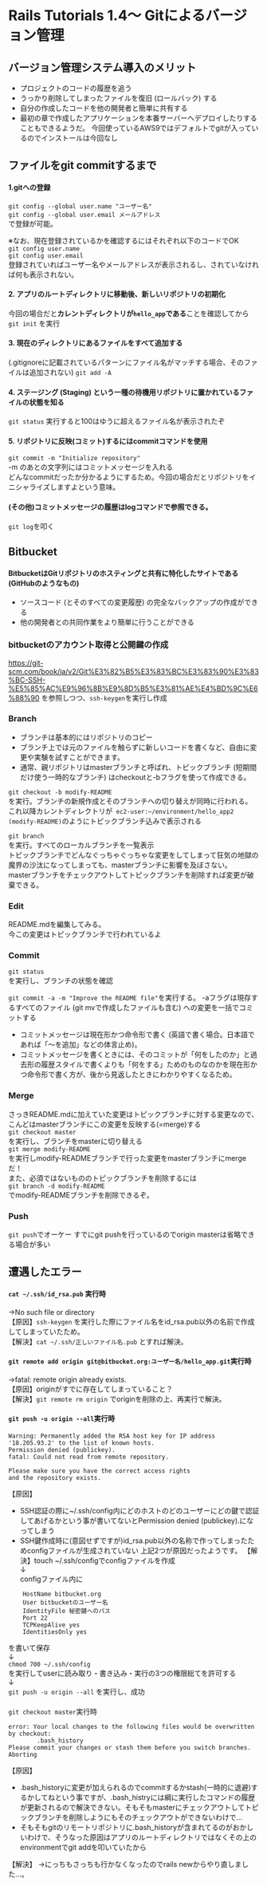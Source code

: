 # Rails Tutorials 1.4～ Gitによるバージョン管理 


## バージョン管理システム導入のメリット
- プロジェクトのコードの履歴を追う
- うっかり削除してしまったファイルを復旧 (ロールバック) する
- 自分の作成したコードを他の開発者と簡単に共有する
- 最初の章で作成したアプリケーションを本番サーバーへデプロイしたりする
こともできるようだ。
今回使っているAWS9ではデフォルトでgitが入っているのでインストールは今回なし  

## ファイルをgit commitするまで
#### 1.gitへの登録
```git config --global user.name "ユーザー名"```  
```git config --global user.email メールアドレス```  
で登録が可能。  
  
※なお、現在登録されているかを確認するにはそれぞれ以下のコードでOK  
```git config user.name```  
```git config user.email```  
登録されていればユーザー名やメールアドレスが表示されるし、されていなければ何も表示されない。
#### 2. アプリのルートディレクトリに移動後、新しいリポジトリの初期化
今回の場合だと**カレントディレクトリが```hello_app```である**ことを確認してから
```git init```  を実行
#### 3. 現在のディレクトリにあるファイルをすべて追加する
(.gitignoreに記載されているパターンにファイル名がマッチする場合、そのファイルは追加されない)
```git add -A```  
#### 4. ステージング (Staging) という一種の待機用リポジトリに置かれているファイルの状態を知る
```git status```
実行すると100はゆうに超えるファイル名が表示されたぞ
#### 5. リポジトリに反映(コミット)するにはcommitコマンドを使用
```git commit -m "Initialize repository"```  
-m のあとの文字列にはコミットメッセージを入れる  
どんなcommitだったか分かるようにするため。今回の場合だとリポジトリをイニシャライズしますよという意味。
#### (その他)コミットメッセージの履歴はlogコマンドで参照できる。
```git log```を叩く


## Bitbucket
#### BitbucketはGitリポジトリのホスティングと共有に特化したサイトである(GitHubのようなもの)
- ソースコード (とそのすべての変更履歴) の完全なバックアップの作成ができる
- 他の開発者との共同作業をより簡単に行うことができる

### bitbucketのアカウント取得と公開鍵の作成
https://git-scm.com/book/ja/v2/Git%E3%82%B5%E3%83%BC%E3%83%90%E3%83%BC-SSH-%E5%85%AC%E9%96%8B%E9%8D%B5%E3%81%AE%E4%BD%9C%E6%88%90
を参照しつつ、```ssh-keygen```を実行し作成

### Branch
- ブランチは基本的にはリポジトリのコピー
- ブランチ上では元のファイルを触らずに新しいコードを書くなど、自由に変更や実験を試すことができます。
- 通常、親リポジトリはmasterブランチと呼ばれ、トピックブランチ (短期間だけ使う一時的なブランチ) はcheckoutと-bフラグを使って作成できる。

```git checkout -b modify-README```  
を実行。ブランチの新規作成とそのブランチへの切り替えが同時に行われる。  
これ以降カレントディレクトリが``` ec2-user:~/environment/hello_app2 (modify-README)```のようにトピックブランチ込みで表示される
  
```git branch```  
を実行。すべてのローカルブランチを一覧表示  
トピックブランチでどんなぐっちゃぐっちゃな変更をしてしまって狂気の地獄の魔界の沙汰になってしまっても、masterブランチに影響を及ぼさない。  
masterブランチをチェックアウトしてトピックブランチを削除すれば変更が破棄できる。  

### Edit
README.mdを編集してみる。  
今この変更はトピックブランチで行われているよ  

### Commit
```git status```  
を実行し、ブランチの状態を確認  

```git commit -a -m "Improve the README file"```を実行する。 -aフラグは現存するすべてのファイル (git mvで作成したファイルも含む) への変更を一括でコミットする  
- コミットメッセージは現在形かつ命令形で書く (英語で書く場合。日本語であれば「〜を追加」などの体言止め)。  
- コミットメッセージを書くときには、そのコミットが「何をしたのか」と過去形の履歴スタイルで書くよりも「何をする」ためのものなのかを現在形かつ命令形で書く方が、後から見返したときにわかりやすくなるため。  

### Merge
さっきREADME.mdに加えていた変更はトピックブランチに対する変更なので、  
こんどはmasterブランチにこの変更を反映する(=merge)する  
```git checkout master```  
を実行し、ブランチをmasterに切り替える  
```git merge modify-README```  
を実行しmodify-READMEブランチで行った変更をmasterブランチにmergeだ！  
また、必須ではないもののトピックブランチを削除するには  
```git branch -d modify-README```  
でmodify-READMEブランチを削除できるぞ。  

### Push
```git push```でオーケー
すでにgit pushを行っているのでorigin masterは省略できる場合が多い

## 遭遇したエラー
#### ```cat ~/.ssh/id_rsa.pub```  実行時
→No such file or directory  
【原因】```ssh-keygen``` を実行した際にファイル名をid_rsa.pub以外の名前で作成してしまっていたため。  
【解決】```cat ~/.ssh/正しいファイル名.pub``` とすれば解決。

#### ```git remote add origin git@bitbucket.org:ユーザー名/hello_app.git```実行時
→fatal: remote origin already exists.  
【原因】originがすでに存在してしまっていること？  
【解決】```git remote rm origin``` でoriginを削除の上、再実行で解決。

#### ```git push -u origin --all```実行時
```
Warning: Permanently added the RSA host key for IP address '18.205.93.2' to the list of known hosts.  
Permission denied (publickey).  
fatal: Could not read from remote repository.  
  
Please make sure you have the correct access rights  
and the repository exists.
```  

【原因】  
- SSH認証の際に~/.ssh/config内にどのホストのどのユーザーにどの鍵で認証してあげるかという事が書いてないとPermission denied (publickey).になってしまう
- SSH鍵作成時に(意図せずですが)id_rsa.pub以外の名称で作ってしまったためconfigファイルが生成されていない
上記2つが原因だったようです。
【解決】touch ~/.ssh/configでconfigファイルを作成  
↓  
configファイル内に  

```Host bitbucket.org
    HostName bitbucket.org
    User bitbucketのユーザー名
    IdentityFile 秘密鍵へのパス
    Port 22
    TCPKeepAlive yes
    IdentitiesOnly yes
```  
    
を書いて保存  
↓  
```chmod 700 ~/.ssh/config```  
を実行してuserに読み取り・書き込み・実行の3つの権限総てを許可する  
↓  
```git push -u origin --all``` を実行し、成功

#### 

```git checkout master```実行時

```
error: Your local changes to the following files would be overwritten by checkout:
        .bash_history
Please commit your changes or stash them before you switch branches.
Aborting
``` 

【原因】
- .bash_historyに変更が加えられるのでcommitするかstash(一時的に退避)するかしてねという事ですが、.bash_histryには綱に実行したコマンドの履歴が更新されるので解決できない。そもそもmasterにチェックアウトしてトピックブランチを削除しようにもそのチェックアウトができないわけで…  
- そもそもgitのリモートリポジトリに.bash_historyが含まれてるのがおかしいわけで、そうなった原因はアプリのルートディレクトリではなくその上のenvironmentでgit addを叩いていたから  

【解決】
→にっちもさっちも行かなくなったのでrails newからやり直しました…。



